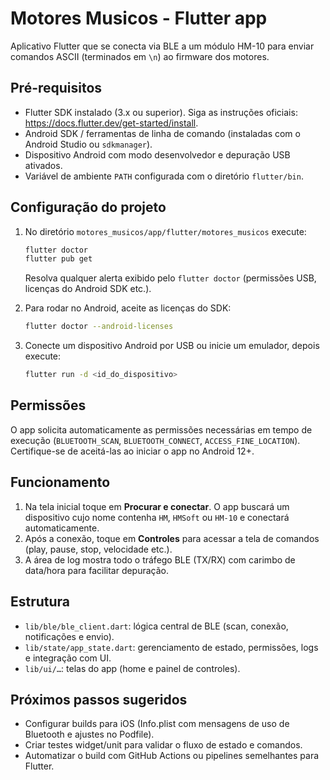# Motores Musicos - Flutter app

Aplicativo Flutter que se conecta via BLE a um módulo HM-10 para enviar comandos ASCII (terminados em `\n`) ao firmware dos motores.

## Pré-requisitos

- Flutter SDK instalado (3.x ou superior). Siga as instruções oficiais: <https://docs.flutter.dev/get-started/install>.
- Android SDK / ferramentas de linha de comando (instaladas com o Android Studio ou `sdkmanager`).
- Dispositivo Android com modo desenvolvedor e depuração USB ativados.
- Variável de ambiente `PATH` configurada com o diretório `flutter/bin`.

## Configuração do projeto

1. No diretório `motores_musicos/app/flutter/motores_musicos` execute:
	```bash
	flutter doctor
	flutter pub get
	```
	Resolva qualquer alerta exibido pelo `flutter doctor` (permissões USB, licenças do Android SDK etc.).

2. Para rodar no Android, aceite as licenças do SDK:
	```bash
	flutter doctor --android-licenses
	```

3. Conecte um dispositivo Android por USB ou inicie um emulador, depois execute:
	```bash
	flutter run -d <id_do_dispositivo>
	```

## Permissões

O app solicita automaticamente as permissões necessárias em tempo de execução (`BLUETOOTH_SCAN`, `BLUETOOTH_CONNECT`, `ACCESS_FINE_LOCATION`). Certifique-se de aceitá-las ao iniciar o app no Android 12+.

## Funcionamento

1. Na tela inicial toque em **Procurar e conectar**. O app buscará um dispositivo cujo nome contenha `HM`, `HMSoft` ou `HM-10` e conectará automaticamente.
2. Após a conexão, toque em **Controles** para acessar a tela de comandos (play, pause, stop, velocidade etc.).
3. A área de log mostra todo o tráfego BLE (TX/RX) com carimbo de data/hora para facilitar depuração.

## Estrutura

- `lib/ble/ble_client.dart`: lógica central de BLE (scan, conexão, notificações e envio).
- `lib/state/app_state.dart`: gerenciamento de estado, permissões, logs e integração com UI.
- `lib/ui/…`: telas do app (home e painel de controles).

## Próximos passos sugeridos

- Configurar builds para iOS (Info.plist com mensagens de uso de Bluetooth e ajustes no Podfile).
- Criar testes widget/unit para validar o fluxo de estado e comandos.
- Automatizar o build com GitHub Actions ou pipelines semelhantes para Flutter.

